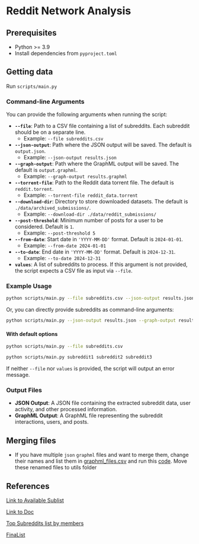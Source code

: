 
# Reddit Network Analysis

## Prerequisites

- Python >= 3.9
- Install dependencies from `pyproject.toml`

## Getting data

Run `scripts/main.py`

### Command-line Arguments

You can provide the following arguments when running the script:

- **`--file`**: Path to a CSV file containing a list of subreddits. Each subreddit should be on a separate line.
  - Example: `--file subreddits.csv`
- **`--json-output`**: Path where the JSON output will be saved. The default is `output.json`.
  - Example: `--json-output results.json`
- **`--graph-output`**: Path where the GraphML output will be saved. The default is `output.graphml`.
  - Example: `--graph-output results.graphml`
- **`--torrent-file`**: Path to the Reddit data torrent file. The default is `reddit.torrent`.
  - Example: `--torrent-file reddit_data.torrent`
- **`--download-dir`**: Directory to store downloaded datasets. The default is `./data/archived_submissions/`.
  - Example: `--download-dir ./data/reddit_submissions/`
- **`--post-threshold`**: Minimum number of posts for a user to be considered. Default is `1`.
  - Example: `--post-threshold 5`
- **`--from-date`**: Start date in `'YYYY-MM-DD'` format. Default is `2024-01-01`.
  - Example: `--from-date 2024-01-01`
- **`--to-date`**: End date in `'YYYY-MM-DD'` format. Default is `2024-12-31`.
  - Example: `--to-date 2024-12-31`
- **`values`**: A list of subreddits to process. If this argument is not provided, the script expects a CSV file as input via `--file`.

### Example Usage

```bash
python scripts/main.py --file subreddits.csv --json-output results.json --graph-output results.graphml --torrent-file reddit_data.torrent --download-dir ./data/archived_submissions/ --post-threshold 5 --from-date 2021-01-01 --to-date 2022-12-31
```

Or, you can directly provide subreddits as command-line arguments:

```bash
python scripts/main.py --json-output results.json --graph-output results.graphml --post-threshold 5 --from-date 2024-01-01 --to-date 2024-12-31 subreddit1 subreddit2 subreddit3
```

#### With default options

```bash
python scripts/main.py --file subreddits.csv
```

```bash
python scripts/main.py subreddit1 subreddit2 subreddit3
```

If neither `--file` nor `values` is provided, the script will output an error message.

### Output Files

- **JSON Output**: A JSON file containing the extracted subreddit data, user
  activity, and other processed information.
- **GraphML Output**: A GraphML file representing the subreddit interactions,
  users, and posts.

## Merging files

- If you have multiple `json` `graphml` files and want to merge them, change their names and list them in [graphml_files.csv](utils/graphml_files.csv) and run this [code](utils/mergegml.py). Move these renamed files to utils folder

## References

[Link to Available Sublist](https://docs.google.com/spreadsheets/d/1KMybtp6lWoG154eiNmh-FWVlCs40z8NnljzhYfHPM2c/edit?gid=952481735#gid=952481735)

[Link to Doc](https://docs.google.com/document/d/1GeB1Ji9qhLvGSaW175c7pY75rD81mBwAudBi1SpCxBg/edit?tab=t.1687nqsr0gjy)

[Top Subreddits list by members](https://docs.google.com/spreadsheets/d/1E5PU18h8G-GGRYponNVJ_Crhu5LkyEnOXQr7Vie353A/edit?usp=sharing)

[FinaList](https://docs.google.com/spreadsheets/d/1oT-zug2Rv-x4MXzl_3ykpTg8_wSVj2f8ZTKANL40TSc/edit?usp=sharing)
